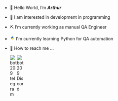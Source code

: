 
- 👋 Hello World, I’m ***Arthur***
- 👀 I am interested in development in programming
- ⛏  I’m currently working as manual QA Engineer
- <code><img height="15" src="https://raw.githubusercontent.com/github/explore/80688e429a7d4ef2fca1e82350fe8e3517d3494d/topics/python/python.png"></code> I'm currently learning Python for QA automation
- 📩 How to reach me ... 

     <a href="https://t.me/bot209">
          <img align="left" alt="bot209 telegram" width="22px" src="https://www.svgrepo.com/show/271142/telegram.svg" />
     </a>
     <a href="https://discordapp.com/users/350327374996570112/">
          <img align="left" alt="bot209 Discord" width="22px" src="https://raw.githubusercontent.com/peterthehan/peterthehan/master/assets/discord.svg" />
     </a>


<!---
bot209/bot209 is a ✨ special ✨ repository because its README.md (this file) appears on your GitHub profile.
You can click the Preview link to take a look at your changes.
--->
